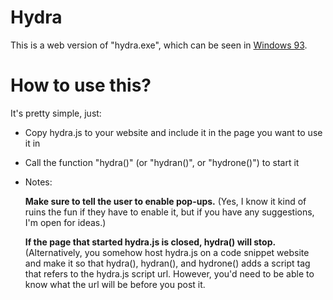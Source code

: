 # Hydra
This is a web version of "hydra.exe", which can be seen in [Windows 93](http://www.windows93.net "Windows 93").

# How to use this?
It's pretty simple, just:
* Copy hydra.js to your website and include it in the page you want to use it in
* Call the function "hydra()" (or "hydran()", or "hydrone()") to start it
* Notes:

   **Make sure to tell the user to enable pop-ups.** (Yes, I know it kind of ruins the fun if they have to enable it, but if you have any
   suggestions, I'm open for ideas.)

   **If the page that started hydra.js is closed, hydra() will stop.** (Alternatively, you somehow host hydra.js on a code snippet website
   and make it so that hydra(), hydran(), and hydrone() adds a script tag that refers to the hydra.js script url. However, you'd
   need to be able to know what the url will be before you post it.
